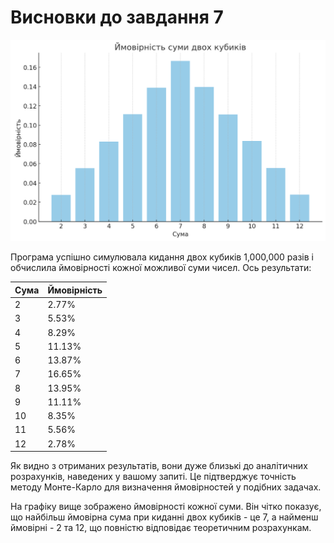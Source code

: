 # Висновки до завдання 7

![Ймовірність суми двох кубиків](image.png)

Програма успішно симулювала кидання двох кубиків 1,000,000 разів і обчислила ймовірності кожної можливої суми чисел. Ось результати:

| Сума | Ймовірність |
|------|-------------|
| 2    | 2.77%       |
| 3    | 5.53%       |
| 4    | 8.29%       |
| 5    | 11.13%      |
| 6    | 13.87%      |
| 7    | 16.65%      |
| 8    | 13.95%      |
| 9    | 11.11%      |
| 10   | 8.35%       |
| 11   | 5.56%       |
| 12   | 2.78%       |

Як видно з отриманих результатів, вони дуже близькі до аналітичних розрахунків, наведених у вашому запиті. Це підтверджує точність методу Монте-Карло для визначення ймовірностей у подібних задачах.

На графіку вище зображено ймовірності кожної суми. Він чітко показує, що найбільш ймовірна сума при киданні двох кубиків - це 7, а найменш ймовірні - 2 та 12, що повністю відповідає теоретичним розрахункам.
